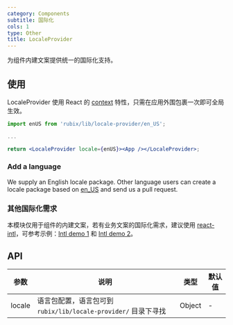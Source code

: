 ```yaml
---
category: Components
subtitle: 国际化
cols: 1
type: Other
title: LocaleProvider
---
```


为组件内建文案提供统一的国际化支持。

## 使用

LocaleProvider 使用 React 的 [context](https://facebook.github.io/react/docs/context.html) 特性，只需在应用外围包裹一次即可全局生效。


```jsx
import enUS from 'rubix/lib/locale-provider/en_US';

...

return <LocaleProvider locale={enUS}><App /></LocaleProvider>;
```

### Add a language

We supply an English locale package. Other language users can create a locale package based on [en_US](https://github.com/rubix-design/rubix-design/blob/26b1f37392a278285aec6c573b99c6feea09e218/components/locale-provider/en_US.js) and send us a pull request.

### 其他国际化需求

本模块仅用于组件的内建文案，若有业务文案的国际化需求，建议使用 [react-intl](https://github.com/yahoo/react-intl)，可参考示例：[Intl demo 1](http://github.com/rubix-design/intl-example) 和 [Intl demo 2](http://yiminghe.me/learning-react/examples/react-intl.html?locale=en-US)。

## API

| 参数    | 说明           | 类型              | 默认值        |
|--------|----------------|------------------|--------------|
| locale | 语言包配置，语言包可到 `rubix/lib/locale-provider/` 目录下寻找 | Object | - |
